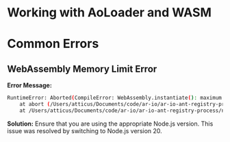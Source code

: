 # Working with AoLoader and WASM

# Common Errors

## WebAssembly Memory Limit Error

**Error Message:**

```sh
RuntimeError: Aborted(CompileError: WebAssembly.instantiate(): maximum memory size (262144 pages) is larger than implementation limit (65536) @+5948)
    at abort (/Users/atticus/Documents/code/ar-io/ar-io-ant-registry-process/node_modules/@permaweb/ao-loader/dist/index.cjs:12071:19)
    at /Users/atticus/Documents/code/ar-io/ar-io-ant-registry-process/node_modules/@permaweb/ao-loader/dist/index.cjs:12132:13
```

**Solution:** Ensure that you are using the appropriate Node.js version. This
issue was resolved by switching to Node.js version 20.
